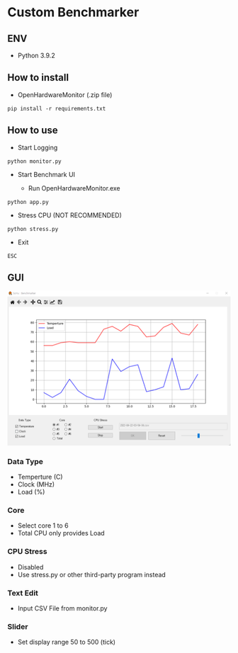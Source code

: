 # Custom Benchmarker

## ENV

- Python 3.9.2

## How to install

- OpenHardwareMonitor (.zip file)

```
pip install -r requirements.txt
```

## How to use

- Start Logging

```
python monitor.py
```


- Start Benchmark UI

    - Run OpenHardwareMonitor.exe

```
python app.py
```


- Stress CPU (NOT RECOMMENDED)

```
python stress.py
```


- Exit

```
ESC
```


## GUI

![gui](image/gui.png)

### Data Type

- Temperture (C)
- Clock (MHz)
- Load (%)

### Core

- Select core 1 to 6
- Total CPU only provides Load

### CPU Stress

- Disabled
- Use stress.py or other third-party program instead

### Text Edit

- Input CSV File from monitor.py

### Slider

- Set display range 50 to 500 (tick)